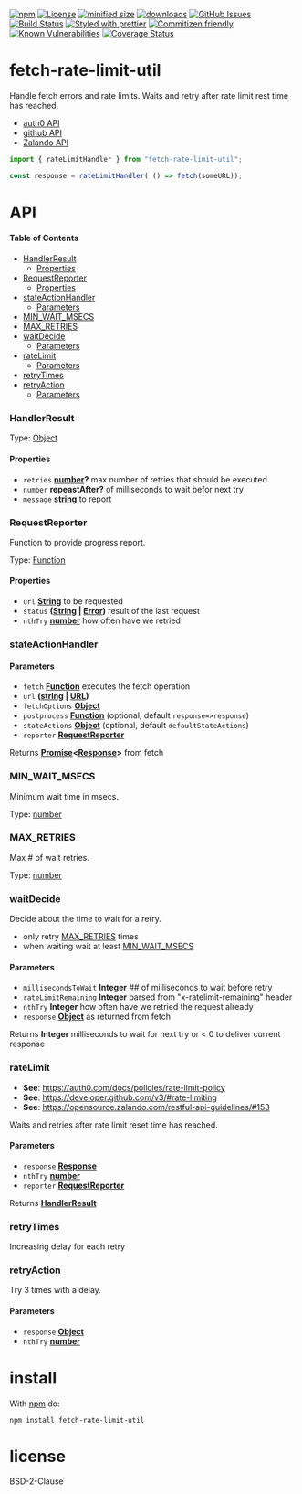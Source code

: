 [![npm](https://img.shields.io/npm/v/fetch-rate-limit-util.svg)](https://www.npmjs.com/package/fetch-rate-limit-util)
[![License](https://img.shields.io/badge/License-BSD%203--Clause-blue.svg)](https://opensource.org/licenses/BSD-3-Clause)
[![minified size](https://badgen.net/bundlephobia/min/fetch-rate-limit-util)](https://bundlephobia.com/result?p=fetch-rate-limit-util)
[![downloads](http://img.shields.io/npm/dm/fetch-rate-limit-util.svg?style=flat-square)](https://npmjs.org/package/fetch-rate-limit-util)
[![GitHub Issues](https://img.shields.io/github/issues/arlac77/fetch-rate-limit-util.svg?style=flat-square)](https://github.com/arlac77/fetch-rate-limit-util/issues)
[![Build Status](https://img.shields.io/endpoint.svg?url=https%3A%2F%2Factions-badge.atrox.dev%2Farlac77%2Ffetch-rate-limit-util%2Fbadge\&style=flat)](https://actions-badge.atrox.dev/arlac77/fetch-rate-limit-util/goto)
[![Styled with prettier](https://img.shields.io/badge/styled_with-prettier-ff69b4.svg)](https://github.com/prettier/prettier)
[![Commitizen friendly](https://img.shields.io/badge/commitizen-friendly-brightgreen.svg)](http://commitizen.github.io/cz-cli/)
[![Known Vulnerabilities](https://snyk.io/test/github/arlac77/fetch-rate-limit-util/badge.svg)](https://snyk.io/test/github/arlac77/fetch-rate-limit-util)
[![Coverage Status](https://coveralls.io/repos/arlac77/fetch-rate-limit-util/badge.svg)](https://coveralls.io/github/arlac77/fetch-rate-limit-util)

# fetch-rate-limit-util

Handle fetch errors and rate limits.
Waits and retry after rate limit rest time has reached.

*   [auth0 API](https://auth0.com/docs/policies/rate-limit-policy)
*   [github API](https://developer.github.com/v3/#rate-limiting)
*   [Zalando API](https://opensource.zalando.com/restful-api-guidelines/#153)

```js
import { rateLimitHandler } from "fetch-rate-limit-util";

const response = rateLimitHandler( () => fetch(someURL));
```

# API

<!-- Generated by documentation.js. Update this documentation by updating the source code. -->

#### Table of Contents

*   [HandlerResult](#handlerresult)
    *   [Properties](#properties)
*   [RequestReporter](#requestreporter)
    *   [Properties](#properties-1)
*   [stateActionHandler](#stateactionhandler)
    *   [Parameters](#parameters)
*   [MIN_WAIT_MSECS](#min_wait_msecs)
*   [MAX_RETRIES](#max_retries)
*   [waitDecide](#waitdecide)
    *   [Parameters](#parameters-1)
*   [rateLimit](#ratelimit)
    *   [Parameters](#parameters-2)
*   [retryTimes](#retrytimes)
*   [retryAction](#retryaction)
    *   [Parameters](#parameters-3)

### HandlerResult

Type: [Object](https://developer.mozilla.org/docs/Web/JavaScript/Reference/Global_Objects/Object)

#### Properties

*   `retries` **[number](https://developer.mozilla.org/docs/Web/JavaScript/Reference/Global_Objects/Number)?** max number of retries that should be executed
*   `number` **repeastAfter?** of milliseconds to wait befor next try
*   `message` **[string](https://developer.mozilla.org/docs/Web/JavaScript/Reference/Global_Objects/String)** to report

### RequestReporter

Function to provide progress report.

Type: [Function](https://developer.mozilla.org/docs/Web/JavaScript/Reference/Statements/function)

#### Properties

*   `url` **[String](https://developer.mozilla.org/docs/Web/JavaScript/Reference/Global_Objects/String)** to be requested
*   `status` **([String](https://developer.mozilla.org/docs/Web/JavaScript/Reference/Global_Objects/String) | [Error](https://developer.mozilla.org/docs/Web/JavaScript/Reference/Global_Objects/Error))** result of the last request
*   `nthTry` **[number](https://developer.mozilla.org/docs/Web/JavaScript/Reference/Global_Objects/Number)** how often have we retried

### stateActionHandler

#### Parameters

*   `fetch` **[Function](https://developer.mozilla.org/docs/Web/JavaScript/Reference/Statements/function)** executes the fetch operation
*   `url` **([string](https://developer.mozilla.org/docs/Web/JavaScript/Reference/Global_Objects/String) | [URL](https://developer.mozilla.org/docs/Web/API/URL/URL))** 
*   `fetchOptions` **[Object](https://developer.mozilla.org/docs/Web/JavaScript/Reference/Global_Objects/Object)** 
*   `postprocess` **[Function](https://developer.mozilla.org/docs/Web/JavaScript/Reference/Statements/function)**  (optional, default `response=>response`)
*   `stateActions` **[Object](https://developer.mozilla.org/docs/Web/JavaScript/Reference/Global_Objects/Object)**  (optional, default `defaultStateActions`)
*   `reporter` **[RequestReporter](#requestreporter)** 

Returns **[Promise](https://developer.mozilla.org/docs/Web/JavaScript/Reference/Global_Objects/Promise)<[Response](https://developer.mozilla.org/docs/Web/Guide/HTML/HTML5)>** from fetch

### MIN_WAIT_MSECS

Minimum wait time in msecs.

Type: [number](https://developer.mozilla.org/docs/Web/JavaScript/Reference/Global_Objects/Number)

### MAX_RETRIES

Max # of wait retries.

Type: [number](https://developer.mozilla.org/docs/Web/JavaScript/Reference/Global_Objects/Number)

### waitDecide

Decide about the time to wait for a retry.

*   only retry [MAX_RETRIES](#max_retries) times
*   when waiting wait at least [MIN_WAIT_MSECS](#min_wait_msecs)

#### Parameters

*   `millisecondsToWait` **Integer** ## of milliseconds to wait before retry
*   `rateLimitRemaining` **Integer** parsed from "x-ratelimit-remaining" header
*   `nthTry` **Integer** how often have we retried the request already
*   `response` **[Object](https://developer.mozilla.org/docs/Web/JavaScript/Reference/Global_Objects/Object)** as returned from fetch

Returns **Integer** milliseconds to wait for next try or < 0 to deliver current response

### rateLimit

*   **See**: <https://auth0.com/docs/policies/rate-limit-policy>
*   **See**: <https://developer.github.com/v3/#rate-limiting>
*   **See**: <https://opensource.zalando.com/restful-api-guidelines/#153>

Waits and retries after rate limit reset time has reached.

#### Parameters

*   `response` **[Response](https://developer.mozilla.org/docs/Web/Guide/HTML/HTML5)** 
*   `nthTry` **[number](https://developer.mozilla.org/docs/Web/JavaScript/Reference/Global_Objects/Number)** 
*   `reporter` **[RequestReporter](#requestreporter)** 

Returns **[HandlerResult](#handlerresult)** 

### retryTimes

Increasing delay for each retry

### retryAction

Try 3 times with a delay.

#### Parameters

*   `response` **[Object](https://developer.mozilla.org/docs/Web/JavaScript/Reference/Global_Objects/Object)** 
*   `nthTry` **[number](https://developer.mozilla.org/docs/Web/JavaScript/Reference/Global_Objects/Number)** 

# install

With [npm](http://npmjs.org) do:

```shell
npm install fetch-rate-limit-util
```

# license

BSD-2-Clause
